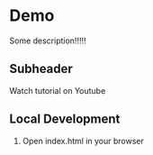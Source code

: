 # Demo

Some description!!!!!

## Subheader


Watch tutorial on Youtube


## Local Development

1. Open index.html in your browser
